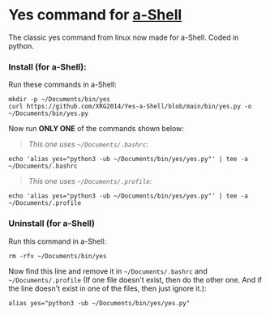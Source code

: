 # Yes command for [a-Shell](https://holzschu.github.io/a-Shell_iOS)
The classic yes command from linux now made for a-Shell. Coded in python.

### Install (for a-Shell):

Run these commands in a-Shell:

```
mkdir -p ~/Documents/bin/yes
curl https://github.com/XRG2014/Yes-a-Shell/blob/main/bin/yes.py -o ~/Documents/bin/yes.py
```

Now run **ONLY ONE** of the commands shown below:

> _This one uses ```~/Documents/.bashrc```:_
```
echo 'alias yes="python3 -ub ~/Documents/bin/yes/yes.py"' | tee -a ~/Documents/.bashrc
```

> _This one uses ```~/Documents/.profile```:_
```
echo 'alias yes="python3 -ub ~/Documents/bin/yes/yes.py"' | tee -a ~/Documents/.profile
```

### Uninstall (for a-Shell)

Run this command in a-Shell:

```
rm -rfv ~/Documents/bin/yes
```

Now find this line and remove it in ```~/Documents/.bashrc``` and ```~/Documents/.profile``` (If one file doesn't exist, then do the other one. And if the line doesn't exist in one of the files, then just ignore it.):

```
alias yes="python3 -ub ~/Documents/bin/yes/yes.py"
```
